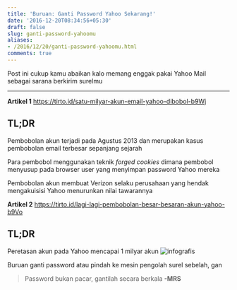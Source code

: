 ```yaml
---
title: 'Buruan: Ganti Password Yahoo Sekarang!'
date: '2016-12-20T08:34:56+05:30'
draft: false
slug: ganti-password-yahoomu
aliases:
- /2016/12/20/ganti-password-yahoomu.html
comments: true
---
```


  Post ini cukup kamu abaikan kalo memang enggak pakai Yahoo Mail sebagai sarana berkirim surelmu

-------------

**Artikel 1**
<https://tirto.id/satu-milyar-akun-email-yahoo-dibobol-b9Wj>

## TL;DR
Pembobolan akun terjadi pada Agustus 2013 dan merupakan kasus pembobolan email terbesar sepanjang sejarah

Para pembobol menggunakan teknik *forged cookies* dimana pembobol menyusup pada browser user yang menyimpan password Yahoo mereka

Pembobolan akun membuat Verizon selaku perusahaan yang hendak mengakuisisi Yahoo menurunkan nilai tawarannya

**Artikel 2**
<https://tirto.id/lagi-lagi-pembobolan-besar-besaran-akun-yahoo-b9Vo>

## TL;DR
Peretasan akun pada Yahoo mencapai 1 milyar akun
![infografis](https://mmc.tirto.id/image/otf/860x/2016/10/08/HL-Yahoo-2.jpg)

Buruan ganti password atau pindah ke mesin pengolah surel sebelah, gan

> Password bukan pacar, gantilah secara berkala **-MRS**
